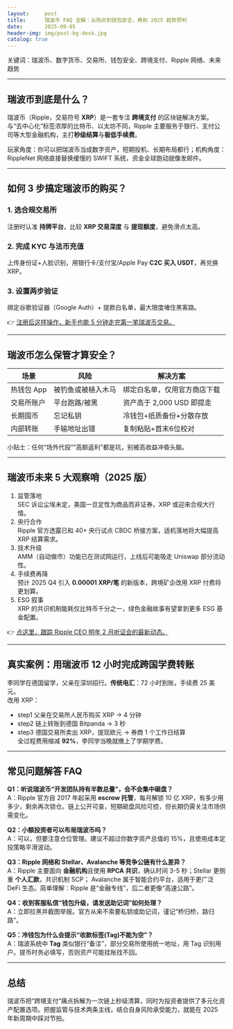 ```yaml
---
layout:     post
title:      瑞波币 FAQ 全解：从购买到钱包安全，再到 2025 趋势预判
date:       2025-09-05
header-img: img/post-bg-desk.jpg
catalog: true
---
```


关键词：瑞波币、数字货币、交易所、钱包安全、跨境支付、Ripple 网络、未来趋势

---

## 瑞波币到底是什么？

瑞波币（Ripple，交易符号 **XRP**）是一套专注 **跨境支付** 的区块链解决方案。与“去中心化”标签浓厚的比特币、以太坊不同，Ripple 主要服务于银行、支付公司等大型金融机构，主打**秒级结算**与**极低手续费**。

玩家角度：你可以把瑞波币当成数字资产，短期投机、长期布局都行；机构角度：RippleNet 网络直接替换缓慢的 SWIFT 系统，资金全球跑动就像发邮件。

---

## 如何 3 步搞定瑞波币的购买？

### 1. 选合规交易所
注册时认准 **持牌平台**，比较 **XRP 交易深度** 与 **提现额度**，避免滑点太高。

### 2. 完成 KYC 与法币充值
上传身份证+人脸识别，用银行卡/支付宝/Apple Pay **C2C 买入 USDT**，再兑换 XRP。

### 3. 设置两步验证
绑定谷歌验证器（Google Auth）+ 提款白名单，最大限度堵住黑客路。

👉 [注册后这样操作，新手也能 5 分钟走完第一笔瑞波币交易。](https://okxdog.com/)

---

## 瑞波币怎么保管才算安全？

| 场景 | 风险 | 解决方案 |
|---|---|---|
| 热钱包 App | 被钓鱼或被植入木马 | 绑定白名单，仅用官方商店下载 |
| 交易所账户 | 平台跑路/被黑 | 资产高于 2,000 USD 即提走 |
| 长期囤币 | 忘记私钥 | 冷钱包+纸质备份+分散存放 |
| 内部转账 | 手输地址出错 | 复制粘贴+首末6位校对 |

小贴士：任何“场外代投”“高额返利”都是坑，别被高收益冲昏头脑。

---

## 瑞波币未来 5 大观察哨（2025 版）

1. 监管落地  
   SEC 诉讼尘埃未定，美国一旦定性为商品而非证券，XRP 或迎来合规大行情。
2. 央行合作  
   Ripple 官方透露已和 40+ 央行试点 CBDC 桥接方案，适机落地将大幅提高 XRP 结算需求。
3. 技术升级  
   AMM（自动做市）功能已在测试网运行，上线后可能吸走 Uniswap 部分流动性。
4. 手续费再降  
   预计 2025 Q4 引入 **0.00001 XRP/笔** 的新版本，跨境矿企改用 XRP 付费将更划算。
5. ESG 叙事  
   XRP 的共识机制能耗仅比特币千分之一，绿色金融故事有望拿到更多 ESG 基金配置。

👉 [点这里，跟踪 Ripple CEO 明年 2 月听证会的最新动态。](https://okxdog.com/)

---

## 真实案例：用瑞波币 12 小时完成跨国学费转账

李同学在德国留学，父亲在深圳招行。**传统电汇**：72 小时到账，手续费 25 美元。  
改用 XRP：  
- step1 父亲在交易所人民币购买 XRP → 4 分钟  
- step2 链上转账到德国 Bitpanda → 3 秒  
- step3 德国交易所卖出 XRP，提现欧元 → 券商 1 个工作日结算  
全过程费用缩减 **92%**，李同学当晚就缴上了学期学费。

---

## 常见问题解答 FAQ

**Q1：听说瑞波币“开发团队持有半数总量”，会不会集中砸盘？**  
A：Ripple 官方自 2017 年起采用 **escrow 托管**，每月解锁 10 亿 XRP，有多少用多少，剩余再次锁仓。链上公开可查，短期砸盘风险可控，但长期仍需关注市场供需变化。

**Q2：小额投资者可以布局瑞波币吗？**  
A：可以，但要注意仓位管理。建议不超过你数字资产总值的 15%，且使用成本定投策略平滑波动。

**Q3：Ripple 网络和 Stellar、Avalanche 等竞争公链有什么差异？**  
A：Ripple 主要面向 **金融机构**且使用 **RPCA 共识**，确认时间 3-5 秒；Stellar 更侧重 **个人汇款**，共识机制 SCP； Avalanche 属于智能合约平台，适用于更广泛 DeFi 生态。简单理解：Ripple 是“金融专线”，后二者更像“高速公路”。

**Q4：收到客服私信“钱包升级，请发送助记词”如何处理？**  
A：立即拉黑并截图举报。官方从来不索要私钥或助记词，谨记“桥归桥，路归路”。

**Q5：冷钱包为什么会提示“收款标签(Tag)不能为空”？**  
A：瑞波系统中 **Tag** 类似银行“备注”，部分交易所使用统一地址，用 Tag 识别用户。提币时务必填写，否则资产可能挂账找不回。

---

## 总结

瑞波币把“跨境支付”痛点拆解为一次链上秒级清算，同时为投资者提供了多元化资产配置选项。把握监管与技术两条主线，结合自身风险承受能力，就能在 2025 年新周期中踩对节拍。